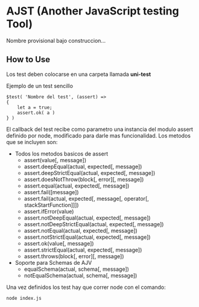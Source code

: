# AJST (Another JavaScript testing Tool)

Nombre provisional bajo construccion...

## How to Use

Los test deben colocarse en una carpeta llamada **uni-test**

Ejemplo de un test sencillo

```
$test( 'Nombre del test', (assert) => 
{    
    let a = true;
    assert.ok( a )
} )
```

El callback del test recibe como parametro una instancia del modulo assert definido por node, modificado para darle mas funcionalidad. Los metodos que se incluyen son:

- Todos los metodos basicos de assert
  - assert(value[, message])
  - assert.deepEqual(actual, expected[, message])
  - assert.deepStrictEqual(actual, expected[, message])
  - assert.doesNotThrow(block[, error][, message])
  - assert.equal(actual, expected[, message])
  - assert.fail([message])
  - assert.fail(actual, expected[, message[, operator[, stackStartFunction]]])
  - assert.ifError(value)
  - assert.notDeepEqual(actual, expected[, message])
  - assert.notDeepStrictEqual(actual, expected[, message])
  - assert.notEqual(actual, expected[, message])
  - assert.notStrictEqual(actual, expected[, message])
  - assert.ok(value[, message])
  - assert.strictEqual(actual, expected[, message])
  - assert.throws(block[, error][, message])
- Soporte para Schemas de AJV
  - equalSchema(actual, schema[, message])
  - notEqualSchema(actual, schema[, message])


Una vez definidos los test hay que correr node con el comando: 

```
node index.js
```